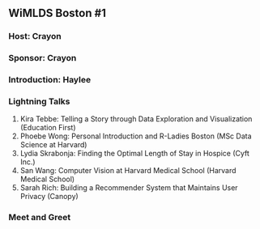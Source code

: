 ## WiMLDS Boston #1

### Host: Crayon
### Sponsor: Crayon

### Introduction: Haylee
### Lightning Talks
1. Kira Tebbe: Telling a Story through Data Exploration and Visualization (Education First)
2. Phoebe Wong: Personal Introduction and R-Ladies Boston (MSc Data Science at Harvard)
3. Lydia Skrabonja: Finding the Optimal Length of Stay in Hospice (Cyft Inc.)
4. San Wang: Computer Vision at Harvard Medical School (Harvard Medical School)
5. Sarah Rich: Building a Recommender System that Maintains User Privacy (Canopy)

### Meet and Greet
